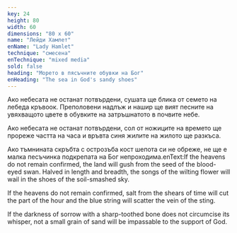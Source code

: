 ```yaml
---
key: 24
height: 80
width: 60
dimensions: "80 x 60"
name: "Лейди Хамлет"
enName: "Lady Hamlet"
technique: "смесена"
enTechnique: "mixed media"
sold: false
heading: "Морето в пясъчните обувки на Бог"
enHeading: "The sea in God's sandy shoes"
---
```

Ако небесата не останат потвърдени, сушата ще блика от семето на лебеда кръвоок.
Преполовени надлъж и нашир ще вият песните на увяхващото цвете в обувките на затръшнатото в почвите небе.

Ако небесата не останат потвърдени, сол от ножиците на времето ще прореже частта на часа и връвта синя жилите на жилото ще разкъса.

Ако тъмнината скръбта с острозъба кост шепота си не обреже, не ще е малка песъчинка подкрепата на Бог непроходима.enText:If the heavens do not remain confirmed, the land will gush from the seed of the blood-eyed swan.
Halved in length and breadth, the songs of the wilting flower will wail in the shoes of the soil-smashed sky.

If the heavens do not remain confirmed, salt from the shears of time will cut the part of the hour and the blue string will scatter the vein of the sting.  

If the darkness of sorrow with a sharp-toothed bone does not circumcise its whisper, not a small grain of sand will be impassable to the support of God.